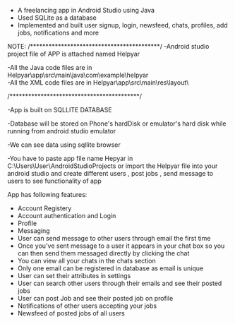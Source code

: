 * A freelancing app in Android Studio using Java
* Used SQLite as a database
* Implemented and built user signup, login, newsfeed, chats, profiles, add jobs, notifications and more

NOTE:
/******************************************/
-Android studio project file of APP is attached named Helpyar

-All the Java code files are in Helpyar\app\src\main\java\com\example\helpyar\
-All the XML code files are in Helpyar\app\src\main\res\layout\

/******************************************/

-App is built on SQLLITE DATABASE

-Database will be stored on Phone's hardDisk or emulator's hard disk while running from android studio emulator

-We can see data using sqllite browser

-You have to paste app file name Hepyar in C:\Users\User\AndroidStudioProjects or import the Helpyar file into your android studio and
create different users , post jobs , send message to users to see functionality of app

App has following features:
* Account Registery
* Account authentication and Login
* Profile
* Messaging
* User can send message to other users through email the first time
* Once you've sent message to a user it appears in your chat box so you can then send them messaged directly by clicking the chat
* You can view all your chats in the chats section
* Only one email can be registered in database as email is unique
* User can set their attributes in settings
* User can search other users through their emails and see their posted jobs
* User can post Job and see their posted job on profile
* Notifications of other users accepting your jobs
* Newsfeed of posted jobs of all users
